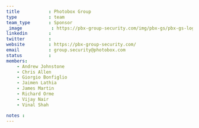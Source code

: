 ```yaml
---
title           : Photobox Group
type            : team
team_type       : Sponsor
_image           : https://pbx-group-security.com/img/pbx-gs/pbx-gs-logo.png
linkedin        :
twitter         :
website         : https://pbx-group-security.com/
email           : group.security@photobox.com
status          :
members:
    - Andrew Johnstone
    - Chris Allen
    - Giorgio Bonfiglio
    - Jaimen Lathia
    - James Martin
    - Richard Orme
    - Vijay Nair
    - Vinal Shah

notes :
---
```





